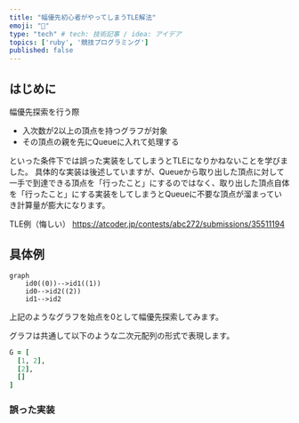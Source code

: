 ```yaml
---
title: "幅優先初心者がやってしまうTLE解法"
emoji: "🌊"
type: "tech" # tech: 技術記事 / idea: アイデア
topics: ['ruby', '競技プログラミング']
published: false
---
```


## はじめに
幅優先探索を行う際

- 入次数が2以上の頂点を持つグラフが対象
- その頂点の親を先にQueueに入れて処理する

といった条件下では誤った実装をしてしまうとTLEになりかねないことを学びました。
具体的な実装は後述していますが、Queueから取り出した頂点に対して一手で到達できる頂点を「行ったこと」にするのではなく、取り出した頂点自体を「行ったこと」にする実装をしてしまうとQueueに不要な頂点が溜まっていき計算量が膨大になります。


TLE例（悔しい）
https://atcoder.jp/contests/abc272/submissions/35511194


## 具体例

```mermaid
graph
    id0((0))-->id1((1))
    id0-->id2((2))
    id1-->id2
```

上記のようなグラフを始点を0として幅優先探索してみます。

グラフは共通して以下のような二次元配列の形式で表現します。

```ruby
G = [
  [1, 2],
  [2],
  []
]
```

### 誤った実装
